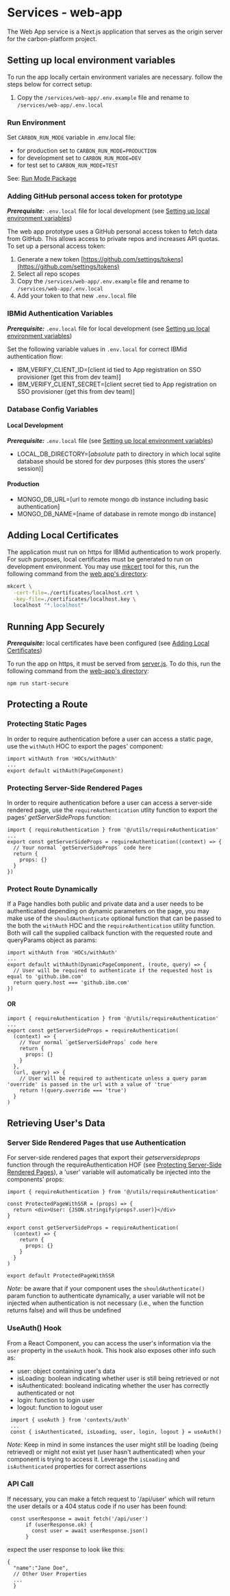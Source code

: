 # Services - web-app

The Web App service is a Next.js application that serves as the origin server for the
carbon-platform project.

## Setting up local environment variables

To run the app locally certain environment variales are necessary. follow the steps below for
correct setup:

1. Copy the `/services/web-app/.env.example` file and rename to `/services/web-app/.env.local`

### Run Environment

Set `CARBON_RUN_MODE` variable in .env.local file:

- for production set to `CARBON_RUN_MODE=PRODUCTION`
- for development set to `CARBON_RUN_MODE=DEV`
- for test set to `CARBON_RUN_MODE=TEST`

See: [Run Mode Package](./packages-run-mode.md)

### Adding GitHub personal access token for prototype

**_Prerequisite:_** `.env.local` file for local development (see
[Setting up local environment variables](#setting-up-local-environment-variables))

The web app prototype uses a GitHub personal access token to fetch data from GitHub. This allows
access to private repos and increases API quotas. To set up a personal access token:

1. Generate a new token [https://github.com/settings/tokens](https://github.com/settings/tokens)
1. Select all repo scopes
1. Copy the `/services/web-app/.env.example` file and rename to `/services/web-app/.env.local`
1. Add your token to that new `.env.local` file

### IBMid Authentication Variables

**_Prerequisite:_** `.env.local` file for local development (see
[Setting up local environment variables](#setting-up-local-environment-variables))

Set the following variable values in `.env.local` for correct IBMid authentication flow:

- IBM_VERIFY_CLIENT_ID=[client id tied to App registration on SSO provisioner (get this from dev
  team)]
- IBM_VERIFY_CLIENT_SECRET=[client secret tied to App registration on SSO provisioner (get this from
  dev team)]

### Database Config Variables

#### Local Development

**_Prerequisite:_** `.env.local` file (see
[Setting up local environment variables](#setting-up-local-environment-variables))

- LOCAL_DB_DIRECTORY=[*absolute* path to directory in which local sqlite database should be stored
  for dev purposes (this stores the users' session)]

#### Production

- MONGO_DB_URL=[url to remote mongo db instance including basic authentication]
- MONGO_DB_NAME=[name of database in remote mongo db instance]

## Adding Local Certificates

The application must run on https for IBMid authentication to work properly. For such purposes,
local certificates must be generated to run on development environment. You may use
[mkcert](https://github.com/FiloSottile/mkcert#installation) tool for this, run the following
command from the [web app's directory](../services/web-app):

```bash
mkcert \
  -cert-file=./certificates/localhost.crt \
  -key-file=./certificates/localhost.key \
  localhost "*.localhost"
```

## Running App Securely

**_Prerequisite:_** local certificates have been configured (see
[Adding Local Certificates](#adding-local-certificates))

To run the app on https, it must be served from [server.js](../services/web-app/server.js). To do
this, run the following command from the [web-app's directory](../services/web-app):

`npm run start-secure`

## Protecting a Route

### Protecting Static Pages

In order to require authentication before a user can access a static page, use the `withAuth` HOC to
export the pages' component:

```
import withAuth from 'HOCs/withAuth'
...
export default withAuth(PageComponent)
```

### Protecting Server-Side Rendered Pages

In order to require authentication before a user can access a server-side rendered page, use the
`requireAuthentication` utlity function to export the pages' _getServerSideProps_ function:

```
import { requireAuthentication } from '@/utils/requireAuthentication'
...
export const getServerSideProps = requireAuthentication((context) => {
  // Your normal `getServerSideProps` code here
  return {
    props: {}
  }
})
```

### Protect Route Dynamically

If a Page handles both public and private data and a user needs to be authenticated depending on
dynamic parameters on the page, you may make use of the `shouldAuthenticate` optional function that
can be passed to the both the `withAuth` HOC and the `requireAuthentication` utility function. Both
will call the supplied callback function with the requested route and queryParams object as params:

```
import withAuth from 'HOCs/withAuth'
...
export default withAuth(DynamicPageComponent, (route, query) => {
  // User will be required to authenticate if the requested host is equal to 'github.ibm.com'
  return query.host === 'github.ibm.com'
})
```

#### OR

```
import { requireAuthentication } from '@/utils/requireAuthentication'
...
export const getServerSideProps = requireAuthentication(
  (context) => {
    // Your normal `getServerSideProps` code here
    return {
      props: {}
    }
  },
  (url, query) => {
    // User will be required to authenticate unless a query param 'override' is passed in the url with a value of 'true'
    return !(query.override === 'true')
  }
)
```

## Retrieving User's Data

### Server Side Rendered Pages that use Authentication

For server-side rendered pages that export their _getserversideprops_ function through the
requireAuthentication HOF (see
[Protecting Server-Side Rendered Pages](#protecting-server-side-rendered-pages)), a 'user' variable
will automatically be injected into the components' props:

```
import { requireAuthentication } from '@/utils/requireAuthentication'

const ProtectedPageWithSSR = (props) => {
  return <div>User: {JSON.stringify(props?.user)}</div>
}

export const getServerSideProps = requireAuthentication(
  (context) => {
    return {
      props: {}
    }
  }
)

export default ProtectedPageWithSSR
```

_Note:_ be aware that if your component uses the `shouldAuthenticate()` param function to
authenticate dynamically, a user variable will not be injected when authentication is not necessary
(i.e., when the function returns false) and will thus be undefined

### UseAuth() Hook

From a React Component, you can access the user's information via the `user` property in the
`useAuth` hook. This hook also exposes other info such as:

- user: object containing user's data
- isLoading: boolean indicating whether user is still being retrieved or not
- isAuthenticated: booleand indicating whether the user has correctly authenticated or not
- login: function to login user
- logout: function to logout user

```
 import { useAuth } from 'contexts/auth'
 ...
 const { isAuthenticated, isLoading, user, login, logout } = useAuth()
```

_Note:_ Keep in mind in some instances the user might still be loading (being retrieved) or might
not exist yet (user hasn't authenticated) when your component is trying to access it. Leverage the
`isLoading` and `isAuthenticated` properties for correct assertions

### API Call

If necessary, you can make a fetch request to '/api/user' which will return the user details or a
404 status code if no user has been found:

```
 const userResponse = await fetch('/api/user')
      if (userResponse.ok) {
        const user = await userResponse.json()
      }
```

expect the user response to look like this:

```
{
  "name":"Jane Doe",
  // Other User Properties
  ...
  }
```
